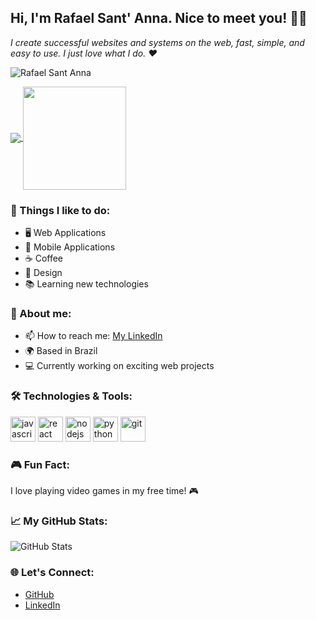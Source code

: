 ## Hi, I'm Rafael Sant' Anna. Nice to meet you! 👋🏻 

*I create successful websites and systems on the web, fast, simple, and easy to use. I just love what I do. ❤️*

<p align="left"> <img src="https://komarev.com/ghpvc/?username=rafaelsantanna" alt="Rafael Sant Anna" /> </p>

<p align="left">
  <a href="https://github.com/anuraghazra/github-readme-stats">
    <img
      align="center"
      src="https://github-readme-stats.vercel.app/api/top-langs/?username=rafaelsantanna&layout=compact"
    />
  </a>
  <a href="https://github.com/anuraghazra/github-readme-stats">
    <img
      align="center"
      height="165"
      src="https://github-readme-stats.vercel.app/api?username=rafaelsantanna&show_icons=true&include_all_commits=true&hide=contribs"
    />
  </a>
</p>

### 🚀 Things I like to do:
- 🖥 Web Applications
- 📱 Mobile Applications
- ☕ Coffee
- 🎨 Design
- 📚 Learning new technologies

### 🌟 About me:
- 📫 How to reach me: [My LinkedIn](https://www.linkedin.com/in/devrafaelsantanna/)
- 🌍 Based in Brazil
- 💻 Currently working on exciting web projects

### 🛠️ Technologies & Tools:
<p align="left">
  <img src="https://cdn.jsdelivr.net/gh/devicons/devicon/icons/javascript/javascript-original.svg" alt="javascript" width="40" height="40"/>
  <img src="https://cdn.jsdelivr.net/gh/devicons/devicon/icons/react/react-original.svg" alt="react" width="40" height="40"/>
  <img src="https://cdn.jsdelivr.net/gh/devicons/devicon/icons/nodejs/nodejs-original.svg" alt="nodejs" width="40" height="40"/>
  <img src="https://cdn.jsdelivr.net/gh/devicons/devicon/icons/python/python-original.svg" alt="python" width="40" height="40"/>
  <img src="https://cdn.jsdelivr.net/gh/devicons/devicon/icons/git/git-original.svg" alt="git" width="40" height="40"/>
</p>

### 🎮 Fun Fact:
I love playing video games in my free time! 🎮

### 📈 My GitHub Stats:
![GitHub Stats](https://github-readme-stats.vercel.app/api?username=rafaelsantanna&show_icons=true&theme=radical)

### 🌐 Let's Connect:
- [GitHub](https://github.com/rafaelsantanna)
- [LinkedIn](https://www.linkedin.com/in/devrafaelsantanna/)
